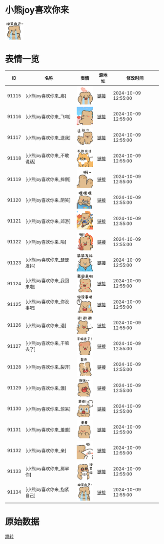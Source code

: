 # 小熊joy喜欢你来

<img src="./cover.png" height="60" alt="cover" />

# 表情一览

|ID|名称|表情|源地址|修改时间|
|----|----|----|----|----|
|91115|[小熊joy喜欢你来_疼]|<img src="./pic/091115_%5B小熊joy喜欢你来_疼%5D.png" height="60" alt="疼"/>|[链接](https://i0.hdslb.com/bfs/garb/cbd47d702583338897e5ca204fd2c6bd4121a3da.png)|2024-10-09 12:55:00|
|91116|[小熊joy喜欢你来_飞吻]|<img src="./pic/091116_%5B小熊joy喜欢你来_飞吻%5D.png" height="60" alt="飞吻"/>|[链接](https://i0.hdslb.com/bfs/garb/88c39cc12acd5b86c63e41fa6ac02e37d0fd114c.png)|2024-10-09 12:55:00|
|91117|[小熊joy喜欢你来_送我]|<img src="./pic/091117_%5B小熊joy喜欢你来_送我%5D.png" height="60" alt="送我"/>|[链接](https://i0.hdslb.com/bfs/garb/8bfc85622404e5c4a777e339cccf2d37f68ef461.png)|2024-10-09 12:55:00|
|91118|[小熊joy喜欢你来_不敢说话]|<img src="./pic/091118_%5B小熊joy喜欢你来_不敢说话%5D.png" height="60" alt="不敢说话"/>|[链接](https://i0.hdslb.com/bfs/garb/afaad3a3c390b29f72d2f0d660c9aafd1d3786f8.png)|2024-10-09 12:55:00|
|91119|[小熊joy喜欢你来_摔倒]|<img src="./pic/091119_%5B小熊joy喜欢你来_摔倒%5D.png" height="60" alt="摔倒"/>|[链接](https://i0.hdslb.com/bfs/garb/fd82dc808c4d528ce0e154bb8b24bbd8018cf00d.png)|2024-10-09 12:55:00|
|91120|[小熊joy喜欢你来_阴笑]|<img src="./pic/091120_%5B小熊joy喜欢你来_阴笑%5D.png" height="60" alt="阴笑"/>|[链接](https://i0.hdslb.com/bfs/garb/b70b809f7633048ea9027aa3b62b7754351668c8.png)|2024-10-09 12:55:00|
|91121|[小熊joy喜欢你来_郊游]|<img src="./pic/091121_%5B小熊joy喜欢你来_郊游%5D.png" height="60" alt="郊游"/>|[链接](https://i0.hdslb.com/bfs/garb/316266e7491b315f7da85a848c8a63b29d64f61c.png)|2024-10-09 12:55:00|
|91122|[小熊joy喜欢你来_啪]|<img src="./pic/091122_%5B小熊joy喜欢你来_啪%5D.png" height="60" alt="啪"/>|[链接](https://i0.hdslb.com/bfs/garb/fb534150dba197b7b9645af451ff676a4925fd16.png)|2024-10-09 12:55:00|
|91123|[小熊joy喜欢你来_瑟瑟发抖]|<img src="./pic/091123_%5B小熊joy喜欢你来_瑟瑟发抖%5D.png" height="60" alt="瑟瑟发抖"/>|[链接](https://i0.hdslb.com/bfs/garb/7f4443491c0c59a0357a5c38ebd32512223c7e7b.png)|2024-10-09 12:55:00|
|91124|[小熊joy喜欢你来_我回来啦]|<img src="./pic/091124_%5B小熊joy喜欢你来_我回来啦%5D.png" height="60" alt="我回来啦"/>|[链接](https://i0.hdslb.com/bfs/garb/773659532028d1004a0a348e25a4ecb266dfc91e.png)|2024-10-09 12:55:00|
|91125|[小熊joy喜欢你来_你没事吧]|<img src="./pic/091125_%5B小熊joy喜欢你来_你没事吧%5D.png" height="60" alt="你没事吧"/>|[链接](https://i0.hdslb.com/bfs/garb/23dd98beb5e3e2449756e40a5e7933a296df1799.png)|2024-10-09 12:55:00|
|91126|[小熊joy喜欢你来_退]|<img src="./pic/091126_%5B小熊joy喜欢你来_退%5D.png" height="60" alt="退"/>|[链接](https://i0.hdslb.com/bfs/garb/df8b62dd6806a8b9e815f3c98521fe9b8b589b1c.png)|2024-10-09 12:55:00|
|91127|[小熊joy喜欢你来_干嘛去了]|<img src="./pic/091127_%5B小熊joy喜欢你来_干嘛去了%5D.png" height="60" alt="干嘛去了"/>|[链接](https://i0.hdslb.com/bfs/garb/b8384f5763c75ea0c92b95c4a96cd275880db037.png)|2024-10-09 12:55:00|
|91128|[小熊joy喜欢你来_裂开]|<img src="./pic/091128_%5B小熊joy喜欢你来_裂开%5D.png" height="60" alt="裂开"/>|[链接](https://i0.hdslb.com/bfs/garb/ddd61b310d43b7d1d2c0e653bad9897c68428f1b.png)|2024-10-09 12:55:00|
|91129|[小熊joy喜欢你来_饿]|<img src="./pic/091129_%5B小熊joy喜欢你来_饿%5D.png" height="60" alt="饿"/>|[链接](https://i0.hdslb.com/bfs/garb/a2530b621375f9bee7c7056f72cd0b0ecd347543.png)|2024-10-09 12:55:00|
|91130|[小熊joy喜欢你来_惊呆]|<img src="./pic/091130_%5B小熊joy喜欢你来_惊呆%5D.png" height="60" alt="惊呆"/>|[链接](https://i0.hdslb.com/bfs/garb/ad20c7507bb1f4942091ccd22bc169f292822dba.png)|2024-10-09 12:55:00|
|91131|[小熊joy喜欢你来_羞羞]|<img src="./pic/091131_%5B小熊joy喜欢你来_羞羞%5D.png" height="60" alt="羞羞"/>|[链接](https://i0.hdslb.com/bfs/garb/989e2df6d350bfd65052198f19e42fd1163b986a.png)|2024-10-09 12:55:00|
|91132|[小熊joy喜欢你来_亲]|<img src="./pic/091132_%5B小熊joy喜欢你来_亲%5D.png" height="60" alt="亲"/>|[链接](https://i0.hdslb.com/bfs/garb/6d593f006f982093078999c246d5f60951da3f1e.png)|2024-10-09 12:55:00|
|91133|[小熊joy喜欢你来_稀罕你]|<img src="./pic/091133_%5B小熊joy喜欢你来_稀罕你%5D.png" height="60" alt="稀罕你"/>|[链接](https://i0.hdslb.com/bfs/garb/df7c095d97bbdaae435d456154be7d1984a7e0de.png)|2024-10-09 12:55:00|
|91134|[小熊joy喜欢你来_抱紧自己]|<img src="./pic/091134_%5B小熊joy喜欢你来_抱紧自己%5D.png" height="60" alt="抱紧自己"/>|[链接](https://i0.hdslb.com/bfs/garb/378b26b45fbbadb409504f8030f1502e472a8e24.png)|2024-10-09 12:55:00|

# 原始数据

[跳转](./raw.json)

